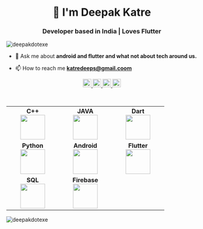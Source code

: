 <h1 align="center">👋 I'm Deepak Katre</h1>
<h3 align="center">Developer based in India | Loves Flutter</h3>
<p align="left"> <img src="https://komarev.com/ghpvc/?username=deepakdotexe" alt="deepakdotexe" /> </p>

- 💬 Ask me about **android and flutter and what not about tech around us.**

- 📫 How to reach me **katredeeps@gmail.coom**



<p align="center">
  <a href = "https://www.linkedin.com/in/deepak-katre">
<img  alt="LinkedIn" width="22px" src="https://cdn.jsdelivr.net/npm/simple-icons@v3/icons/linkedin.svg" /> </a>
    <a href = "https://twitter.com/deepak__katre?s=09">
<img  alt="Twitter" width="22px" src="https://cdn.jsdelivr.net/npm/simple-icons@v3/icons/twitter.svg" /> </a>
   <a href = "https://instagram.com/deepak__katre?igshid=dkja7oivn3tz">
<img  alt="Instagram" width="22px" src="https://cdn.jsdelivr.net/npm/simple-icons@v3/icons/instagram.svg" /> </a>
  <a href = "https://www.facebook.com/deepak.katre.3">
<img  alt="Facebook" width="22px" src="https://cdn.jsdelivr.net/npm/simple-icons@v3/icons/facebook.svg"  /> </a>
</p>


<br>
<table>
<tbody>
<tr>

<td align="center" width="20%">
<span><b><center>C++</center></b></span> 
<img height=65px src="https://isocpp.org/assets/images/cpp_logo.png"> 
</td>

<td align="center" width="20%">
<span><b><center>JAVA</center></b></span> 
<img height=65px src="https://img.icons8.com/color/48/000000/java-coffee-cup-logo.png"> 
</td>

<td align="center" width="20%">
<span><b><center>Dart</center></b></span> 
<img height=65px src="https://img.icons8.com/color/48/000000/dart.png"> 
</td>
</tr>

<tr>
<td align="center" width="20%">
<span><b><center>Python</center></b></span> 
<img height=65px src="https://img.icons8.com/color/2x/python.png"> 
</td>

<td align="center" width="20%">
<span><b><center>Android</center></b></span> 
<img height=65px src="https://img.icons8.com/fluent/48/000000/android-os.png"> 
</td>  

<td align="center" width="20%">
<span><b><center>Flutter</center></b></span> 
<img height=65px src="https://img.icons8.com/color/2x/flutter.png"> 
</td>
</tr>

<tr>
<td align="center" width="20%">
<span><b><center>SQL</center></b></span> 
<img height=65px src="https://img.icons8.com/ios-filled/2x/sql.png"> 
</td>

<td align="center" width="20%">
<span><b><center>Firebase</center></b></span> 
<img height=65px src="https://img.icons8.com/color/48/000000/firebase.png"> 
</td>
</tr>
</tbody>
</table>



<p align="left"> <img src="https://github-readme-stats.vercel.app/api?username=deepakdotexe&show_icons=true" alt="deepakdotexe" /> </p>
